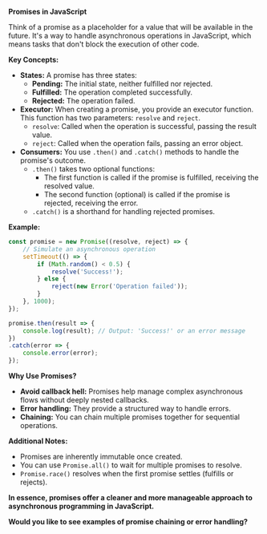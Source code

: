 **Promises in JavaScript**

Think of a promise as a placeholder for a value that will be available in the future. It's a way to handle asynchronous operations in JavaScript, which means tasks that don't block the execution of other code.

**Key Concepts:**

* **States:** A promise has three states:
    * **Pending:** The initial state, neither fulfilled nor rejected.
    * **Fulfilled:** The operation completed successfully.
    * **Rejected:** The operation failed.
* **Executor:** When creating a promise, you provide an executor function. This function has two parameters: `resolve` and `reject`.
    * `resolve`: Called when the operation is successful, passing the result value.
    * `reject`: Called when the operation fails, passing an error object.
* **Consumers:** You use `.then()` and `.catch()` methods to handle the promise's outcome.
    * `.then()` takes two optional functions:
        * The first function is called if the promise is fulfilled, receiving the resolved value.
        * The second function (optional) is called if the promise is rejected, receiving the error.
    * `.catch()` is a shorthand for handling rejected promises.

**Example:**

```javascript
const promise = new Promise((resolve, reject) => {
    // Simulate an asynchronous operation
    setTimeout(() => {
        if (Math.random() < 0.5) {
            resolve('Success!');
        } else {
            reject(new Error('Operation failed'));
        }
    }, 1000);
});

promise.then(result => {
    console.log(result); // Output: 'Success!' or an error message
})
.catch(error => {
    console.error(error);
});
```

**Why Use Promises?**

* **Avoid callback hell:** Promises help manage complex asynchronous flows without deeply nested callbacks.
* **Error handling:** They provide a structured way to handle errors.
* **Chaining:** You can chain multiple promises together for sequential operations.

**Additional Notes:**

* Promises are inherently immutable once created.
* You can use `Promise.all()` to wait for multiple promises to resolve.
* `Promise.race()` resolves when the first promise settles (fulfills or rejects).

**In essence, promises offer a cleaner and more manageable approach to asynchronous programming in JavaScript.**

**Would you like to see examples of promise chaining or error handling?**
